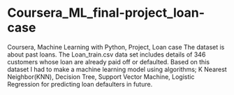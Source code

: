# Coursera_ML_final-project_loan-case
Coursera, Machine Learning with Python, Project, Loan case
The dataset is about past loans. The Loan_train.csv data set includes details of 346 customers whose loan are already paid off or defaulted.
Based on this dataset I had to make a machine learning model using algorithms; K Nearest Neighbor(KNN), Decision Tree, Support Vector Machine, Logistic Regression for predicting loan defaulters in future.
